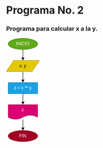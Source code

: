 # Programa No. 2

### Programa para calcular x a la y.

![Diagrama de flujo](diagrama.png "Diagrama de flujo")